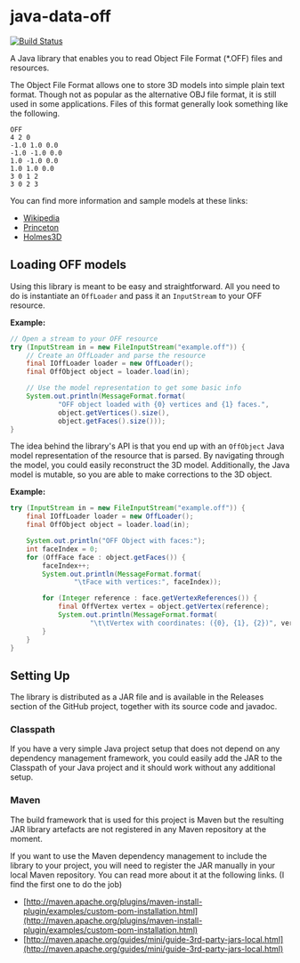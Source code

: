 java-data-off
=============

[![Build Status](https://travis-ci.org/mokiat/java-data-off.svg?branch=master)](https://travis-ci.org/mokiat/java-data-off)

A Java library that enables you to read Object File Format (*.OFF) files and resources.

The Object File Format allows one to store 3D models into simple plain text format. Though not as popular as the alternative OBJ file format, it is still used in some applications. Files of this format generally look something like the following.

```
OFF
4 2 0
-1.0 1.0 0.0
-1.0 -1.0 0.0
1.0 -1.0 0.0
1.0 1.0 0.0
3 0 1 2
3 0 2 3
```

You can find more information and sample models at these links:

- [Wikipedia](http://en.wikipedia.org/wiki/OFF_\(file_format\))
- [Princeton](http://shape.cs.princeton.edu/benchmark/documentation/off_format.html)
- [Holmes3D](http://www.holmes3d.net/graphics/offfiles/)


## Loading OFF models

Using this library is meant to be easy and straightforward. All you need to do is instantiate an
`OffLoader` and pass it an `InputStream` to your OFF resource.

**Example:**

```java
// Open a stream to your OFF resource
try (InputStream in = new FileInputStream("example.off")) {
	// Create an OffLoader and parse the resource
	final IOffLoader loader = new OffLoader();
	final OffObject object = loader.load(in);

	// Use the model representation to get some basic info
	System.out.println(MessageFormat.format(
			"OFF object loaded with {0} vertices and {1} faces.",
			object.getVertices().size(),
			object.getFaces().size()));
}
```

The idea behind the library's API is that you end up with an `OffObject` Java model representation of the resource that is parsed. By navigating through the model, you could easily reconstruct the 3D model. Additionally, the Java model is mutable, so you are able to make corrections to the 3D object.

**Example:**

```java
try (InputStream in = new FileInputStream("example.off")) {
	final IOffLoader loader = new OffLoader();
	final OffObject object = loader.load(in);

	System.out.println("OFF Object with faces:");
	int faceIndex = 0;
	for (OffFace face : object.getFaces()) {
		faceIndex++;
		System.out.println(MessageFormat.format(
				"\tFace with vertices:", faceIndex));

		for (Integer reference : face.getVertexReferences()) {
			final OffVertex vertex = object.getVertex(reference);
			System.out.println(MessageFormat.format(
					"\t\tVertex with coordinates: ({0}, {1}, {2})", vertex.x, vertex.y, vertex.z));
		}
	}
}
```


## Setting Up
The library is distributed as a JAR file and is available in the Releases section of the GitHub project, together with its source code and javadoc.


### Classpath
If you have a very simple Java project setup that does not depend on any dependency management framework, you could easily add the JAR to the Classpath of your Java project and it should work without any additional setup.

### Maven
The build framework that is used for this project is Maven but the resulting JAR library artefacts are not registered in any Maven repository at the moment.

If you want to use the Maven dependency management to include the library to your project, you will need to register the JAR manually in your local Maven repository. You can read more about it at the following links. (I find the first one to do the job)

* [http://maven.apache.org/plugins/maven-install-plugin/examples/custom-pom-installation.html](http://maven.apache.org/plugins/maven-install-plugin/examples/custom-pom-installation.html)
* [http://maven.apache.org/guides/mini/guide-3rd-party-jars-local.html](http://maven.apache.org/guides/mini/guide-3rd-party-jars-local.html)
